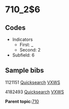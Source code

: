 # 710\_2$6

## Codes

-   Indicators
    -   First: \_
    -   Second: 2
-   Subfield: 6

## Sample bibs

1121151 [Quicksearch](https://search.library.yale.edu/catalog/1121151) [VXWS](http://prodorbis.library.yale.edu:7014/vxws/GetHoldingsService?bibId=1121151)

4182493 [Quicksearch](https://search.library.yale.edu/catalog/4182493) [VXWS](http://prodorbis.library.yale.edu:7014/vxws/GetHoldingsService?bibId=4182493)

**Parent topic:**[710](../../tags/710/710.md)

